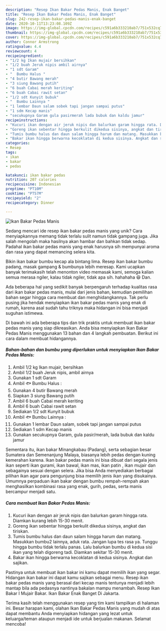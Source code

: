```yaml
---
description: "Resep Ikan Bakar Pedas Manis, Enak Banget"
title: "Resep Ikan Bakar Pedas Manis, Enak Banget"
slug: 242-resep-ikan-bakar-pedas-manis-enak-banget
date: 2020-10-11T13:23:08.109Z
image: https://img-global.cpcdn.com/recipes/c591a6b333210ab7/751x532cq70/ikan-bakar-pedas-manis-foto-resep-utama.jpg
thumbnail: https://img-global.cpcdn.com/recipes/c591a6b333210ab7/751x532cq70/ikan-bakar-pedas-manis-foto-resep-utama.jpg
cover: https://img-global.cpcdn.com/recipes/c591a6b333210ab7/751x532cq70/ikan-bakar-pedas-manis-foto-resep-utama.jpg
author: Connor Armstrong
ratingvalue: 4.4
reviewcount: 4
recipeingredient:
- "1/2 kg Ikan mujair bersihkan"
- "1/2 buah Jeruk nipis ambil airnya"
- "1 sdt Garam"
- "  Bumbu Halus "
- "4 butir Bawang merah"
- "3 siung Bawang putih"
- "6 buah Cabai merah keriting"
- "6 buah Cabai rawit setan"
- "1/2 sdt Kunyit bubuk"
- "  Bumbu Lainnya "
- "1 lembar Daun salam sobek tapi jangan sampai putus"
- "1 sdm Kecap manis"
- "secukupnya Garam gula pasirmerah lada bubuk dan kaldu jamur"
recipeinstructions:
- "Kucuri ikan dengan air jeruk nipis dan balurkan garam hingga rata. Diamkan kurang lebih 15-30 menit."
- "Goreng ikan sebentar hingga berkulit dikedua sisinya, angkat dan tiriskan."
- "Tumis bumbu halus dan daun salam hingga harum dan matang. Masukkan bumbu2 lainnya, aduk rata. Jangan lupa tes rasa ya. Tunggu hingga bumbu tidak terlalu panas. Lalu balurkan bumbu di kedua sisi ikan yang telah digoreng tadi. Diamkan sekitar 15-30 menit."
- "Bakar ikan hingga berwarna kecoklatan di kedua sisinya. Angkat dan sajikan."
categories:
- Resep
tags:
- ikan
- bakar
- pedas

katakunci: ikan bakar pedas 
nutrition: 207 calories
recipecuisine: Indonesian
preptime: "PT10M"
cooktime: "PT57M"
recipeyield: "2"
recipecategory: Dinner

---
```



![Ikan Bakar Pedas Manis](https://img-global.cpcdn.com/recipes/c591a6b333210ab7/751x532cq70/ikan-bakar-pedas-manis-foto-resep-utama.jpg)

Sedang mencari ide resep ikan bakar pedas manis yang unik? Cara menyiapkannya memang tidak terlalu sulit namun tidak gampang juga. Jika salah mengolah maka hasilnya akan hambar dan bahkan tidak sedap. Padahal ikan bakar pedas manis yang enak harusnya sih mempunyai aroma dan rasa yang dapat memancing selera kita.

Bikin ikan bakar bumbu kecap ala bintang lima. Resep ikan bakar bumbu padang, masak gampang &amp; bumbunya lebih meresap. Kami ucapkan banyak terimakasih telah menonton video memasak kami, semoga kalian semua merasa ngiler, kalau tidak ngiler, tidak apa sih. hahahaha 😆 Dan.

Ada beberapa hal yang sedikit banyak berpengaruh terhadap kualitas rasa dari ikan bakar pedas manis, mulai dari jenis bahan, kemudian pemilihan bahan segar hingga cara membuat dan menghidangkannya. Tak perlu pusing jika hendak menyiapkan ikan bakar pedas manis yang enak di rumah, karena asal sudah tahu triknya maka hidangan ini bisa menjadi suguhan istimewa.


Di bawah ini ada beberapa tips dan trik praktis untuk membuat ikan bakar pedas manis yang siap dikreasikan. Anda bisa menyiapkan Ikan Bakar Pedas Manis menggunakan 13 bahan dan 4 langkah pembuatan. Berikut ini cara dalam membuat hidangannya.

<!--inarticleads1-->

##### Bahan-bahan dan bumbu yang diperlukan untuk menyiapkan Ikan Bakar Pedas Manis:

1. Ambil 1/2 kg Ikan mujair, bersihkan
1. Ambil 1/2 buah Jeruk nipis, ambil airnya
1. Gunakan 1 sdt Garam
1. Ambil  🐟 Bumbu Halus :
1. Gunakan 4 butir Bawang merah
1. Siapkan 3 siung Bawang putih
1. Ambil 6 buah Cabai merah keriting
1. Ambil 6 buah Cabai rawit setan
1. Sediakan 1/2 sdt Kunyit bubuk
1. Ambil  🐟 Bumbu Lainnya :
1. Gunakan 1 lembar Daun salam, sobek tapi jangan sampai putus
1. Sediakan 1 sdm Kecap manis
1. Gunakan secukupnya Garam, gula pasir/merah, lada bubuk dan kaldu jamur


Sementara itu, ikan bakar Minangkabau (Padang), serta sebagian besar Sumatera dan Semenanjung Malaya, biasanya lebih pedas dengan kuning kemerahan karena. Ikan bakar pedas manis ini bisa dibuat dari segala jenis ikan seperti ikan gurami, ikan bawal, ikan mas, ikan patin , ikan mujair dan sebagainya sesuai dengan selera. Jika bisa Anda menyediakan berbagai pilihan ikan agar para pengunjung bisa memilih jenis ikan yang disukainya. Umumnya perpaduan ikan bakar dengan bumbu rempah-rempah akan menghasilkan kombinasi rasa yang enak, gurih, pedas, serta manis bercampur menjadi satu. 

<!--inarticleads2-->

##### Cara membuat Ikan Bakar Pedas Manis:

1. Kucuri ikan dengan air jeruk nipis dan balurkan garam hingga rata. Diamkan kurang lebih 15-30 menit.
1. Goreng ikan sebentar hingga berkulit dikedua sisinya, angkat dan tiriskan.
1. Tumis bumbu halus dan daun salam hingga harum dan matang. Masukkan bumbu2 lainnya, aduk rata. Jangan lupa tes rasa ya. Tunggu hingga bumbu tidak terlalu panas. Lalu balurkan bumbu di kedua sisi ikan yang telah digoreng tadi. Diamkan sekitar 15-30 menit.
1. Bakar ikan hingga berwarna kecoklatan di kedua sisinya. Angkat dan sajikan.


Pastinya untuk membuat ikan bakar ini kamu dapat memilih ikan yang segar. Hidangan ikan bakar ini dapat kamu sajikan sebagai menu. Resep ikan bakar pedas manis yang berasal dari kecap manis tentunya menjadi lebih mantap bila ada pedasnya nantinya bakalan mampu menambah. Resep Ikan Bakar I Mujair Bakar. Ikan Bakar Enak Banget Di Jakarta. 

Terima kasih telah menggunakan resep yang tim kami tampilkan di halaman ini. Besar harapan kami, olahan Ikan Bakar Pedas Manis yang mudah di atas dapat membantu Anda menyiapkan hidangan yang lezat untuk keluarga/teman ataupun menjadi ide untuk berjualan makanan. Selamat mencoba!
